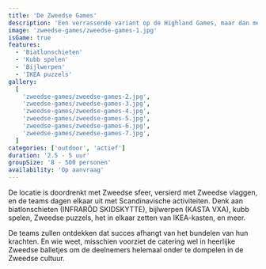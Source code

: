 ```yaml
---
title: 'De Zweedse Games'
description: 'Een verrassende variant op de Highland Games, maar dan met een Zweedse twist.'
image: 'zweedse-games/zweedse-games-1.jpg'
isGame: true
features:
  - 'Biatlonschieten'
  - 'Kubb spelen'
  - 'Bijlwerpen'
  - 'IKEA puzzels'
gallery:
  [
    'zweedse-games/zweedse-games-2.jpg',
    'zweedse-games/zweedse-games-3.jpg',
    'zweedse-games/zweedse-games-4.jpg',
    'zweedse-games/zweedse-games-5.jpg',
    'zweedse-games/zweedse-games-6.jpg',
    'zweedse-games/zweedse-games-7.jpg',
  ]
categories: ['outdoor', 'actief']
duration: '2.5 - 5 uur'
groupSize: '8 - 500 personen'
availability: 'Op aanvraag'
---
```


De locatie is doordrenkt met Zweedse sfeer, versierd met Zweedse vlaggen, en de teams dagen elkaar uit met Scandinavische activiteiten. Denk aan biatlonschieten (INFRARÖD SKIDSKYTTE), bijlwerpen (KASTA VXA), kubb spelen, Zweedse puzzels, het in elkaar zetten van IKEA-kasten, en meer.

De teams zullen ontdekken dat succes afhangt van het bundelen van hun krachten. En wie weet, misschien voorziet de catering wel in heerlijke Zweedse balletjes om de deelnemers helemaal onder te dompelen in de Zweedse cultuur.
